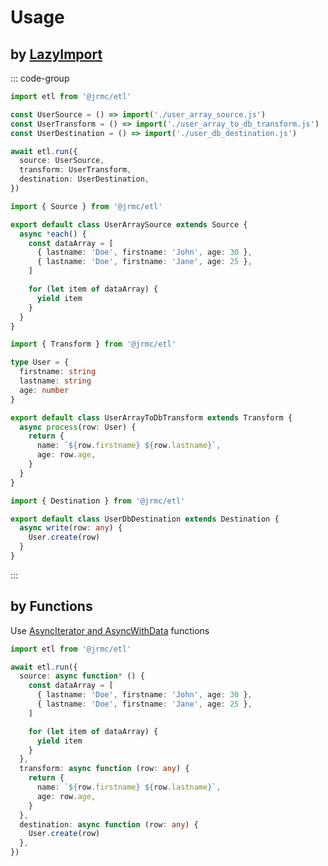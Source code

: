 # Usage

## by [LazyImport](/guide/detail#type)

::: code-group

```ts [main.js]
import etl from '@jrmc/etl'

const UserSource = () => import('./user_array_source.js')
const UserTransform = () => import('./user_array_to_db_transform.js')
const UserDestination = () => import('./user_db_destination.js')

await etl.run({
  source: UserSource,
  transform: UserTransform,
  destination: UserDestination,
})
```

```ts [user_array_source.js]
import { Source } from '@jrmc/etl'

export default class UserArraySource extends Source {
  async *each() {
    const dataArray = [
      { lastname: 'Doe', firstname: 'John', age: 30 },
      { lastname: 'Doe', firstname: 'Jane', age: 25 },
    ]

    for (let item of dataArray) {
      yield item
    }
  }
}
```

```ts [user_array_to_db_transform.js]
import { Transform } from '@jrmc/etl'

type User = {
  firstname: string
  lastname: string
  age: number
}

export default class UserArrayToDbTransform extends Transform {
  async process(row: User) {
    return {
      name: `${row.firstname} ${row.lastname}`,
      age: row.age,
    }
  }
}
```

```ts [user_db_destination.js]
import { Destination } from '@jrmc/etl'

export default class UserDbDestination extends Destination {
  async write(row: any) {
    User.create(row)
  }
}
```

:::

## by Functions

Use [AsyncIterator and AsyncWithData](/guide/detail#type) functions

```ts
import etl from '@jrmc/etl'

await etl.run({
  source: async function* () {
    const dataArray = [
      { lastname: 'Doe', firstname: 'John', age: 30 },
      { lastname: 'Doe', firstname: 'Jane', age: 25 },
    ]

    for (let item of dataArray) {
      yield item
    }
  },
  transform: async function (row: any) {
    return {
      name: `${row.firstname} ${row.lastname}`,
      age: row.age,
    }
  },
  destination: async function (row: any) {
    User.create(row)
  },
})
```